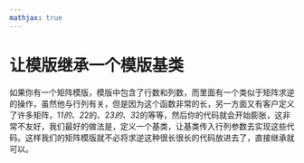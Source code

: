 ```yaml
---
mathjax: true
---
```


# 让模版继承一个模版基类
 如果你有一个矩阵模版，模版中包含了行数和列数，而里面有一个类似于矩阵求逆的操作，虽然他与行列有关，但是因为这个函数非常的长，另一方面又有客户定义了许多矩阵，1*1的、2*2的、2*3的、3*2的等等，然后你的代码就会开始膨胀，这非常不友好，我们最好的做法是，定义一个基类，让基类传入行列参数去实现这些代码。这样我们的矩阵模版就不必将求逆这种很长很长的代码放进去了，直接继承就可以。
<!---more-->

